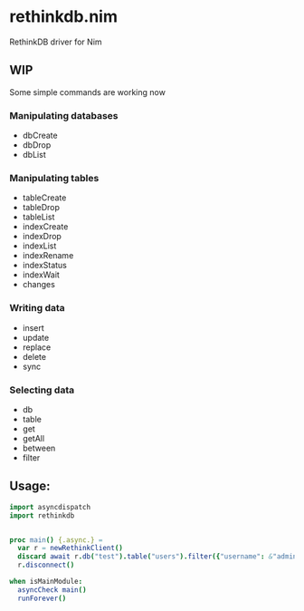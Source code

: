 # rethinkdb.nim
RethinkDB driver for Nim

## WIP
Some simple commands are working now

### Manipulating databases
* dbCreate
* dbDrop
* dbList

### Manipulating tables
* tableCreate
* tableDrop
* tableList
* indexCreate
* indexDrop
* indexList
* indexRename
* indexStatus
* indexWait
* changes

### Writing data
* insert
* update
* replace
* delete
* sync

### Selecting data
* db
* table
* get
* getAll
* between
* filter




Usage:
------
```nim
import asyncdispatch
import rethinkdb


proc main() {.async.} =
  var r = newRethinkClient()
  discard await r.db("test").table("users").filter({"username": &"admin", "active": true}).run()
  r.disconnect()

when isMainModule:
  asyncCheck main()
  runForever()
```
